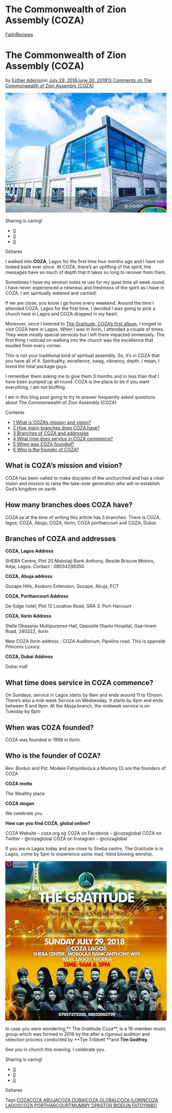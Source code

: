 # The Commonwealth of Zion Assembly (COZA)

[Faith](https://estheradeniyi.com/category/faith/)[Reviews](https://estheradeniyi.com/category/reviews/)
# The Commonwealth of Zion Assembly (COZA)

by [Esther Adeniyi](https://estheradeniyi.com/author/esther-adeniyi/)on [July 29, 2018June 30, 2019](https://estheradeniyi.com/coza/)[13 Comments on The Commonwealth of Zion Assembly (COZA)](https://estheradeniyi.com/coza/#comments)

![](images\slide_4.jpg)

Sharing is caring!

- [0](https://www.facebook.com/sharer/sharer.php?u=https%3A%2F%2Festheradeniyi.com%2Fcoza%2F&amp;t=The%20Commonwealth%20of%20Zion%20Assembly%20%28COZA%29)
- [0](https://twitter.com/intent/tweet?text=The%20Commonwealth%20of%20Zion%20Assembly%20%28COZA%29&amp;url=https%3A%2F%2Festheradeniyi.com%2Fcoza%2F)
- [0](#)

0shares

I walked into **COZA**, Lagos for the first time four months ago and I have not looked back ever since. At COZA, there&#x2019;s an uplifting of the spirit, the messages have so much of depth that it takes so long to recover from them.

Sometimes I have my sermon notes to use for my quiet time all week round. I have never experienced a newness and freshness of the spirit as I have in COZA. I am spiritually watered and carried!

If we are close, you know I go home every weekend. Around the time I attended COZA, Lagos for the first time, I decided I was going to pick a church here in Lagos and COZA dropped in my heart.

Moreover, since I listened to [The Gratitude, COZA&#x2019;s first album](https://estheradeniyi.com/lyrics-rabababa-eh-gratitude-coza-mp3/), I longed to visit COZA here in Lagos. When I was in Ilorin, I attended a couple of times. They were mostly special services but I left there impacted immensely. The first thing I noticed on walking into the church was the excellence that exuded from every corner.

This is not your traditional kind of spiritual assembly. So, it&#x2019;s in COZA that you have all of it. Spirituality, excellence, swag, vibrancy, depth. I mean, I loved the total package guys.

I remember them asking me to give them 3 months and in less than that I have been pumped up all round. COZA is the place to be if you want everything, I am not bluffing.

I am in this blog post going to try to answer frequently asked questions about The Commonwealth of Zion Assembly (COZA)

Contents

- [1 What is COZA&#x2019;s mission and vision?](#What_is_COZA8217s_mission_and_vision)
- [2 How many branches does COZA have?](#How_many_branches_does_COZA_have)
- [3 Branches of COZA and addresses](#Branches_of_COZA_and_addresses)
- [4 What time does service in COZA commence?](#What_time_does_service_in_COZA_commence)
- [5 When was COZA founded?](#When_was_COZA_founded)
- [6 Who is the founder of COZA?](#Who_is_the_founder_of_COZA)

## What is COZA&#x2019;s mission and vision?

COZA has been called to make disciples of the unchurched and has a clear vision and mission to raise the take-over generation who will re-establish God&#x2019;s kingdom on earth.

## How many branches does COZA have?

COZA as at the time of writing this article has 5 branches. There is COZA, lagos; COZA, Abuja; COZA, Ilorin; COZA portharcourt and COZA, Dubai.

## Branches of COZA and addresses

**COZA, Lagos Address**

SHEBA Centre, Plot 20 Mobolaji Bank Anthony, Beside Briscoe Motors, Ikeja, Lagos.
 Contact : 08034298350

**COZA, Abuja address**

Guzape Hills, Asokoro Extension, Guzape, Abuja, FCT

**COZA, Portharcourt Address**

De-Edge hotel, Plot 12 Location Road, GRA 3. Port-Harcourt

**COZA, Ilorin Address**

Stella Obasanjo Multipurpose Hall, Opposite Olaolu Hospital, Gaa-Imam Road, 240222, Ilorin

New COZA Ilorin address : COZA Auditorium, Pipeline road. This is opposite Princess Luxury.

**COZA, Dubai Address**

Dubai mall

## **What time does service in COZA commence?**

On Sundays, service in Lagos starts by 9am and ends around 11 to 12noon. There&#x2019;s also a mid-week Service on Wednesday. It starts by 6pm and ends between 8 and 9pm. At the Abuja branch, the midweek service is on Tuesday by 6pm

## When was COZA founded?

COZA was founded in 1999 in Ilorin.

## Who is the founder of COZA?

Rev. Biodun and Pst. Modele Fatoyinbo(a.k.a Mummy D) are the founders of COZA

**COZA motto**

The Wealthy place

**COZA slogan**

We celebrate you

**How can you find COZA, global online?**

COZA Website &#x2013; coza.org.ng
 COZA on Facebook &#x2013; @cozaglobal
 COZA on Twitter &#x2013; @cozaglobal
 COZA on Instagram &#x2013; @cozaglobal

If you are in Lagos today and are close to Sheba centre, The Gratitude is in Lagos, come by 5pm to experience some mad, mind blowing worship.

![The Gratitude, Coza](images\IMG_20180725_140449_038-768x759.jpg)

In case you were wondering,** The Gratitude Coza**, is a 16-member music group which was formed in 2016 by the after a rigorous audition and selection process conducted by&#xA0;**Tye Tribbett&#xA0;**and&#xA0;**Tim Godfrey.**

See you in church this evening. I celebrate you.

Sharing is caring!

- [0](https://www.facebook.com/sharer/sharer.php?u=https%3A%2F%2Festheradeniyi.com%2Fcoza%2F&amp;t=The%20Commonwealth%20of%20Zion%20Assembly%20%28COZA%29)
- [0](https://twitter.com/intent/tweet?text=The%20Commonwealth%20of%20Zion%20Assembly%20%28COZA%29&amp;url=https%3A%2F%2Festheradeniyi.com%2Fcoza%2F)
- [0](#)

0shares

Tags:[COZA](https://estheradeniyi.com/tag/coza/)[COZA ABUJA](https://estheradeniyi.com/tag/coza-abuja/)[COZA DUBAI](https://estheradeniyi.com/tag/coza-dubai/)[COZA GLOBAL](https://estheradeniyi.com/tag/coza-global/)[COZA ILORIN](https://estheradeniyi.com/tag/coza-ilorin/)[COZA LAGOS](https://estheradeniyi.com/tag/coza-lagos/)[COZA PORTHARCOURT](https://estheradeniyi.com/tag/coza-portharcourt/)[MUMMY D](https://estheradeniyi.com/tag/mummy-d/)[PASTOR BIODUN FATOYINBO](https://estheradeniyi.com/tag/pastor-biodun-fatoyinbo/)